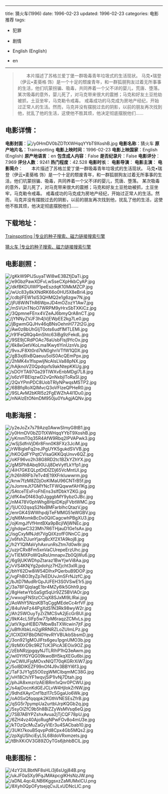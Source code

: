 
---
title: 猜火车(1996)
date: 1996-02-23
updated: 1996-02-23
categories: 电影推荐
tags:
- 犯罪
- 剧情

- English (English)
- en
---


> 　　本片描述了苏格兰爱丁堡一群吸毒青年垃圾式的生活现状。 马克•瑞登（伊云•麦葵格 饰）是一个十足的颓废青年，和一群狐朋狗友过着无所事事的生活，他们坑蒙拐骗、吸毒，共同养着一个父不详的婴儿，荒唐、堕落。 某次吸毒的意外，婴儿死了，对马克带来很大的震撼；马克和好友土豆抢劫被抓，土豆坐牢，马克勒令戒毒。 戒毒成功的马克成为房地产经纪，开始过正常人的生活。然而，马克并没有摆脱过去的阴影，以前的朋友再次找到他，扰乱了他的生活，这使他不胜其烦，他决定彻底摆脱他们……

## **电影详情**：

**电影封面**：<img src="https://image.tmdb.org/t/p/w200/y0HmDV0bZDTtXWHqqYYbT9XoshB.jpg" alt="/y0HmDV0bZDTtXWHqqYYbT9XoshB.jpg" title="/y0HmDV0bZDTtXWHqqYYbT9XoshB.jpg">
**电影名称**：猜火车
**原产地片名**：Trainspotting
**电影上映时间**：1996-02-23
**电影上映国家**：English (English)
**原产地语言**：en
**包含成人内容**：False
**是否纪录片**：False
**电影评分**：7.969
**评分人数**：9241
**热门程度**：42.528
**电影时长**：
**电影导演**：
**电影主演**：
**电影简介**：　　本片描述了苏格兰爱丁堡一群吸毒青年垃圾式的生活现状。 马克•瑞登（伊云•麦葵格 饰）是一个十足的颓废青年，和一群狐朋狗友过着无所事事的生活，他们坑蒙拐骗、吸毒，共同养着一个父不详的婴儿，荒唐、堕落。 某次吸毒的意外，婴儿死了，对马克带来很大的震撼；马克和好友土豆抢劫被抓，土豆坐牢，马克勒令戒毒。 戒毒成功的马克成为房地产经纪，开始过正常人的生活。然而，马克并没有摆脱过去的阴影，以前的朋友再次找到他，扰乱了他的生活，这使他不胜其烦，他决定彻底摆脱他们……

## **下载地址**：
[Trainspotting |专业的种子搜索、磁力链接搜索引擎](https://movie.amd794.com:2083/?search=Trainspotting&ordering=&mode=match_phrase&page_size=10&page=1)

[猜火车 |专业的种子搜索、磁力链接搜索引擎](https://movie.amd794.com:2083/?search=%E7%8C%9C%E7%81%AB%E8%BD%A6&ordering=&mode=match_phrase&page_size=10&page=1)
 

## **电影剧照**：
<img src="https://image.tmdb.org/t/p/original/gKkW9PIJSuyaTWI8wE3BZfjDaTi.jpg" alt="/gKkW9PIJSuyaTWI8wE3BZfjDaTi.jpg" title="/gKkW9PIJSuyaTWI8wE3BZfjDaTi.jpg"><img src="https://image.tmdb.org/t/p/original/e9GbzPawXDFvLwSseCXpHkbCyAP.jpg" alt="/e9GbzPawXDFvLwSseCXpHkbCyAP.jpg" title="/e9GbzPawXDFvLwSseCXpHkbCyAP.jpg"><img src="https://image.tmdb.org/t/p/original/dkfBKDUIWP1peEszdqK10MkMZCP.jpg" alt="/dkfBKDUIWP1peEszdqK10MkMZCP.jpg" title="/dkfBKDUIWP1peEszdqK10MkMZCP.jpg"><img src="https://image.tmdb.org/t/p/original/wUc83y8kXNdRK66o0HU5X8eBri4.jpg" alt="/wUc83y8kXNdRK66o0HU5X8eBri4.jpg" title="/wUc83y8kXNdRK66o0HU5X8eBri4.jpg"><img src="https://image.tmdb.org/t/p/original/cdbjlFEW1slS3QHMQ2e1g6zgw7N.jpg" alt="/cdbjlFEW1slS3QHMQ2e1g6zgw7N.jpg" title="/cdbjlFEW1slS3QHMQ2e1g6zgw7N.jpg"><img src="https://image.tmdb.org/t/p/original/jPJ8WiNThR6WpxJD4mOZozY1Aw7.jpg" alt="/jPJ8WiNThR6WpxJD4mOZozY1Aw7.jpg" title="/jPJ8WiNThR6WpxJD4mOZozY1Aw7.jpg"><img src="https://image.tmdb.org/t/p/original/mSVUnTNoO7WRPM9yHrxSbTXKiCz.jpg" alt="/mSVUnTNoO7WRPM9yHrxSbTXKiCz.jpg" title="/mSVUnTNoO7WRPM9yHrxSbTXKiCz.jpg"><img src="https://image.tmdb.org/t/p/original/3QpmneFEnx4VZeAJ6bmyQrA8nCT.jpg" alt="/3QpmneFEnx4VZeAJ6bmyQrA8nCT.jpg" title="/3QpmneFEnx4VZeAJ6bmyQrA8nCT.jpg"><img src="https://image.tmdb.org/t/p/original/jYNNyZVJF3h4jVjEWpEE2kg7Le0.jpg" alt="/jYNNyZVJF3h4jVjEWpEE2kg7Le0.jpg" title="/jYNNyZVJF3h4jVjEWpEE2kg7Le0.jpg"><img src="https://image.tmdb.org/t/p/original/jBgwmGQJHv46qBNsOehnH772t2G.jpg" alt="/jBgwmGQJHv46qBNsOehnH772t2G.jpg" title="/jBgwmGQJHv46qBNsOehnH772t2G.jpg"><img src="https://image.tmdb.org/t/p/original/Aw0z8bUhGljT0ots6udf1MTLEMi.jpg" alt="/Aw0z8bUhGljT0ots6udf1MTLEMi.jpg" title="/Aw0z8bUhGljT0ots6udf1MTLEMi.jpg"><img src="https://image.tmdb.org/t/p/original/r91FeQRQq4mShtc63iBg9zFekdL.jpg" alt="/r91FeQRQq4mShtc63iBg9zFekdL.jpg" title="/r91FeQRQq4mShtc63iBg9zFekdL.jpg"><img src="https://image.tmdb.org/t/p/original/9SE9jCRdPOAc76aUsbFIsj9YcOx.jpg" alt="/9SE9jCRdPOAc76aUsbFIsj9YcOx.jpg" title="/9SE9jCRdPOAc76aUsbFIsj9YcOx.jpg"><img src="https://image.tmdb.org/t/p/original/6k8eGetVKoLma1KwytlYinUznVs.jpg" alt="/6k8eGetVKoLma1KwytlYinUznVs.jpg" title="/6k8eGetVKoLma1KwytlYinUznVs.jpg"><img src="https://image.tmdb.org/t/p/original/9vxJF8Xt0rd7kN0ghriVTfW1QDX.jpg" alt="/9vxJF8Xt0rd7kN0ghriVTfW1QDX.jpg" title="/9vxJF8Xt0rd7kN0ghriVTfW1QDX.jpg"><img src="https://image.tmdb.org/t/p/original/gB3xj6IxBQaeuu5olS0AcQEmPpx.jpg" alt="/gB3xj6IxBQaeuu5olS0AcQEmPpx.jpg" title="/gB3xj6IxBQaeuu5olS0AcQEmPpx.jpg"><img src="https://image.tmdb.org/t/p/original/2hMK4x1fIspwljNcAlsLVa88pNX.jpg" alt="/2hMK4x1fIspwljNcAlsLVa88pNX.jpg" title="/2hMK4x1fIspwljNcAlsLVa88pNX.jpg"><img src="https://image.tmdb.org/t/p/original/hAjknoVZ0Qpdqxfs9akNtepKKUg.jpg" alt="/hAjknoVZ0Qpdqxfs9akNtepKKUg.jpg" title="/hAjknoVZ0Qpdqxfs9akNtepKKUg.jpg"><img src="https://image.tmdb.org/t/p/original/sDOYTA97Ga29TIWXvEnbMDgl7L8.jpg" alt="/sDOYTA97Ga29TIWXvEnbMDgl7L8.jpg" title="/sDOYTA97Ga29TIWXvEnbMDgl7L8.jpg"><img src="https://image.tmdb.org/t/p/original/s6zVFBElqzwD2vQnNxbjlToRaSI.jpg" alt="/s6zVFBElqzwD2vQnNxbjlToRaSI.jpg" title="/s6zVFBElqzwD2vQnNxbjlToRaSI.jpg"><img src="https://image.tmdb.org/t/p/original/2QxYPmPDC8UobTRlyNPwqsMSTP2.jpg" alt="/2QxYPmPDC8UobTRlyNPwqsMSTP2.jpg" title="/2QxYPmPDC8UobTRlyNPwqsMSTP2.jpg"><img src="https://image.tmdb.org/t/p/original/6BBfqRoXQIMvcQ3oVFlzeQPHeR0.jpg" alt="/6BBfqRoXQIMvcQ3oVFlzeQPHeR0.jpg" title="/6BBfqRoXQIMvcQ3oVFlzeQPHeR0.jpg"><img src="https://image.tmdb.org/t/p/original/9SLAvM2bKRl5z2FgEWZhA4I1Du0.jpg" alt="/9SLAvM2bKRl5z2FgEWZhA4I1Du0.jpg" title="/9SLAvM2bKRl5z2FgEWZhA4I1Du0.jpg"><img src="https://image.tmdb.org/t/p/original/nNAlzEtONmDM950ju0YsAgjAQNv.jpg" alt="/nNAlzEtONmDM950ju0YsAgjAQNv.jpg" title="/nNAlzEtONmDM950ju0YsAgjAQNv.jpg">

## **电影海报**：
<img src="https://image.tmdb.org/t/p/original/y2eJoZx7s79Azq0AwwSImyG8tB1.jpg" alt="/y2eJoZx7s79Azq0AwwSImyG8tB1.jpg" title="/y2eJoZx7s79Azq0AwwSImyG8tB1.jpg"><img src="https://image.tmdb.org/t/p/original/y0HmDV0bZDTtXWHqqYYbT9XoshB.jpg" alt="/y0HmDV0bZDTtXWHqqYYbT9XoshB.jpg" title="/y0HmDV0bZDTtXWHqqYYbT9XoshB.jpg"><img src="https://image.tmdb.org/t/p/original/yKmmT0q35R4AfW9Rbq2IPVAPwk3.jpg" alt="/yKmmT0q35R4AfW9Rbq2IPVAPwk3.jpg" title="/yKmmT0q35R4AfW9Rbq2IPVAPwk3.jpg"><img src="https://image.tmdb.org/t/p/original/wSjSdfnVjD6r8Fnn0K8FXz3JciM.jpg" alt="/wSjSdfnVjD6r8Fnn0K8FXz3JciM.jpg" title="/wSjSdfnVjD6r8Fnn0K8FXz3JciM.jpg"><img src="https://image.tmdb.org/t/p/original/rW8igIeFq2reJPgUYK5gukdSVVB.jpg" alt="/rW8igIeFq2reJPgUYK5gukdSVVB.jpg" title="/rW8igIeFq2reJPgUYK5gukdSVVB.jpg"><img src="https://image.tmdb.org/t/p/original/hKOQdFYPqtCVIsaGKKQqUnvv6QZ.jpg" alt="/hKOQdFYPqtCVIsaGKKQqUnvv6QZ.jpg" title="/hKOQdFYPqtCVIsaGKKQqUnvv6QZ.jpg"><img src="https://image.tmdb.org/t/p/original/oKF96vo2h38G8RD2tc1BZkYZhYX.jpg" alt="/oKF96vo2h38G8RD2tc1BZkYZhYX.jpg" title="/oKF96vo2h38G8RD2tc1BZkYZhYX.jpg"><img src="https://image.tmdb.org/t/p/original/gMSPh8Abq90UJj8DeVytfLkYfp1.jpg" alt="/gMSPh8Abq90UJj8DeVytfLkYfp1.jpg" title="/gMSPh8Abq90UJj8DeVytfLkYfp1.jpg"><img src="https://image.tmdb.org/t/p/original/4iH7GKEQLptDtDlZDj65VcMntUI.jpg" alt="/4iH7GKEQLptDtDlZDj65VcMntUI.jpg" title="/4iH7GKEQLptDtDlZDj65VcMntUI.jpg"><img src="https://image.tmdb.org/t/p/original/h26hRRFb7eTv4tE19XFrkluwwrm.jpg" alt="/h26hRRFb7eTv4tE19XFrkluwwrm.jpg" title="/h26hRRFb7eTv4tE19XFrkluwwrm.jpg"><img src="https://image.tmdb.org/t/p/original/knw7fzM8ZDjOoKlMaU96CNTrB5f.jpg" alt="/knw7fzM8ZDjOoKlMaU96CNTrB5f.jpg" title="/knw7fzM8ZDjOoKlMaU96CNTrB5f.jpg"><img src="https://image.tmdb.org/t/p/original/sJomreJt7GMYNcTFWQqwwfAH1Kg.jpg" alt="/sJomreJt7GMYNcTFWQqwwfAH1Kg.jpg" title="/sJomreJt7GMYNcTFWQqwwfAH1Kg.jpg"><img src="https://image.tmdb.org/t/p/original/5AtceTExFroFhEns3sIfDbkYZKG.jpg" alt="/5AtceTExFroFhEns3sIfDbkYZKG.jpg" title="/5AtceTExFroFhEns3sIfDbkYZKG.jpg"><img src="https://image.tmdb.org/t/p/original/dfK4wDf463q0JgggbMY9ybzOJBc.jpg" alt="/dfK4wDf463q0JgggbMY9ybzOJBc.jpg" title="/dfK4wDf463q0JgggbMY9ybzOJBc.jpg"><img src="https://image.tmdb.org/t/p/original/nM478V0phWhg8HpIDKpjFVbtWMC.jpg" alt="/nM478V0phWhg8HpIDKpjFVbtWMC.jpg" title="/nM478V0phWhg8HpIDKpjFVbtWMC.jpg"><img src="https://image.tmdb.org/t/p/original/1jUC02qsqS2NxBMFarbIhcQtazV.jpg" alt="/1jUC02qsqS2NxBMFarbIhcQtazV.jpg" title="/1jUC02qsqS2NxBMFarbIhcQtazV.jpg"><img src="https://image.tmdb.org/t/p/original/enrGK4SWWhpdjiTeFMMG51eWGBV.jpg" alt="/enrGK4SWWhpdjiTeFMMG51eWGBV.jpg" title="/enrGK4SWWhpdjiTeFMMG51eWGBV.jpg"><img src="https://image.tmdb.org/t/p/original/qN6MomkBcDx0QilCagcwhPBgXU3.jpg" alt="/qN6MomkBcDx0QilCagcwhPBgXU3.jpg" title="/qN6MomkBcDx0QilCagcwhPBgXU3.jpg"><img src="https://image.tmdb.org/t/p/original/ojKmgJfVfHmtBXa9pBcjIWjWNEc.jpg" alt="/ojKmgJfVfHmtBXa9pBcjIWjWNEc.jpg" title="/ojKmgJfVfHmtBXa9pBcjIWjWNEc.jpg"><img src="https://image.tmdb.org/t/p/original/ghdqwC323Mh7R6THjauD1Ge1sAx.jpg" alt="/ghdqwC323Mh7R6THjauD1Ge1sAx.jpg" title="/ghdqwC323Mh7R6THjauD1Ge1sAx.jpg"><img src="https://image.tmdb.org/t/p/original/isgCxyMNJdt7VgQilXzofF0NnCC.jpg" alt="/isgCxyMNJdt7VgQilXzofF0NnCC.jpg" title="/isgCxyMNJdt7VgQilXzofF0NnCC.jpg"><img src="https://image.tmdb.org/t/p/original/x6fshZUunYjarqBcXf2X1A9koj8.jpg" alt="/x6fshZUunYjarqBcXf2X1A9koj8.jpg" title="/x6fshZUunYjarqBcXf2X1A9koj8.jpg"><img src="https://image.tmdb.org/t/p/original/h2Y1QIMaVyhAxrunRsZtm7d0w8r.jpg" alt="/h2Y1QIMaVyhAxrunRsZtm7d0w8r.jpg" title="/h2Y1QIMaVyhAxrunRsZtm7d0w8r.jpg"><img src="https://image.tmdb.org/t/p/original/uzjrCRx8Fm5xnVaCUrepeErzUhc.jpg" alt="/uzjrCRx8Fm5xnVaCUrepeErzUhc.jpg" title="/uzjrCRx8Fm5xnVaCUrepeErzUhc.jpg"><img src="https://image.tmdb.org/t/p/original/vTIEMXPoWQsRsUmnapvZb0QjWu6.jpg" alt="/vTIEMXPoWQsRsUmnapvZb0QjWu6.jpg" title="/vTIEMXPoWQsRsUmnapvZb0QjWu6.jpg"><img src="https://image.tmdb.org/t/p/original/6g9jUKWDhpZtaraz1BwYjwVi8Aa.jpg" alt="/6g9jUKWDhpZtaraz1BwYjwVi8Aa.jpg" title="/6g9jUKWDhpZtaraz1BwYjwVi8Aa.jpg"><img src="https://image.tmdb.org/t/p/original/vVS4KNjYg2pdohjz7HZjcht3xlR.jpg" alt="/vVS4KNjYg2pdohjz7HZjcht3xlR.jpg" title="/vVS4KNjYg2pdohjz7HZjcht3xlR.jpg"><img src="https://image.tmdb.org/t/p/original/bhY62Dw8iW54DIhxPQerbuB9DOP.jpg" alt="/bhY62Dw8iW54DIhxPQerbuB9DOP.jpg" title="/bhY62Dw8iW54DIhxPQerbuB9DOP.jpg"><img src="https://image.tmdb.org/t/p/original/vgFhBO3tyZp7eEDUvJmSFrNJzfC.jpg" alt="/vgFhBO3tyZp7eEDUvJmSFrNJzfC.jpg" title="/vgFhBO3tyZp7eEDUvJmSFrNJzfC.jpg"><img src="https://image.tmdb.org/t/p/original/bJtD7MudRrGpJUFEH3S0VSwE1r5.jpg" alt="/bJtD7MudRrGpJUFEH3S0VSwE1r5.jpg" title="/bJtD7MudRrGpJUFEH3S0VSwE1r5.jpg"><img src="https://image.tmdb.org/t/p/original/3a78FQjqIagE1br4MZy6Ik5Ghh9.jpg" alt="/3a78FQjqIagE1br4MZy6Ik5Ghh9.jpg" title="/3a78FQjqIagE1br4MZy6Ik5Ghh9.jpg"><img src="https://image.tmdb.org/t/p/original/8gHetwYbSaSgt5qUr9ZZ5BVlAOr.jpg" alt="/8gHetwYbSaSgt5qUr9ZZ5BVlAOr.jpg" title="/8gHetwYbSaSgt5qUr9ZZ5BVlAOr.jpg"><img src="https://image.tmdb.org/t/p/original/vwxogFNStzCCiqX8SJxMI9LIRai.jpg" alt="/vwxogFNStzCCiqX8SJxMI9LIRai.jpg" title="/vwxogFNStzCCiqX8SJxMI9LIRai.jpg"><img src="https://image.tmdb.org/t/p/original/AoWhY5NzsKBTqCggMEdeCc4rfVF.jpg" alt="/AoWhY5NzsKBTqCggMEdeCc4rfVF.jpg" title="/AoWhY5NzsKBTqCggMEdeCc4rfVF.jpg"><img src="https://image.tmdb.org/t/p/original/84uIVeFz44PgXdS1N3Rk98wyW2r.jpg" alt="/84uIVeFz44PgXdS1N3Rk98wyW2r.jpg" title="/84uIVeFz44PgXdS1N3Rk98wyW2r.jpg"><img src="https://image.tmdb.org/t/p/original/Ah25WOuyTyZrZMCSvA2jEcGrBUI.jpg" alt="/Ah25WOuyTyZrZMCSvA2jEcGrBUI.jpg" title="/Ah25WOuyTyZrZMCSvA2jEcGrBUI.jpg"><img src="https://image.tmdb.org/t/p/original/9kK4cL5lFp5w77pM6raqzZCMvLs.jpg" alt="/9kK4cL5lFp5w77pM6raqzZCMvLs.jpg" title="/9kK4cL5lFp5w77pM6raqzZCMvLs.jpg"><img src="https://image.tmdb.org/t/p/original/atVXguHEBD7MbwBsTXWcwin7jtF.jpg" alt="/atVXguHEBD7MbwBsTXWcwin7jtF.jpg" title="/atVXguHEBD7MbwBsTXWcwin7jtF.jpg"><img src="https://image.tmdb.org/t/p/original/uBfhXbkLni2glRRNRZLoZUImLPz.jpg" alt="/uBfhXbkLni2glRRNRZLoZUImLPz.jpg" title="/uBfhXbkLni2glRRNRZLoZUImLPz.jpg"><img src="https://image.tmdb.org/t/p/original/lCIXDXFBbDN0YevRYVBUkbSbsmD.jpg" alt="/lCIXDXFBbDN0YevRYVBUkbSbsmD.jpg" title="/lCIXDXFBbDN0YevRYVBUkbSbsmD.jpg"><img src="https://image.tmdb.org/t/p/original/3on921gMOJlFts6geu1pgnUMO3b.jpg" alt="/3on921gMOJlFts6geu1pgnUMO3b.jpg" title="/3on921gMOJlFts6geu1pgnUMO3b.jpg"><img src="https://image.tmdb.org/t/p/original/9zMXrD9c9RZTcK3PicA3EOix9OZ.jpg" alt="/9zMXrD9c9RZTcK3PicA3EOix9OZ.jpg" title="/9zMXrD9c9RZTcK3PicA3EOix9OZ.jpg"><img src="https://image.tmdb.org/t/p/original/zEbNRzjpgqyNJTLRIhP1hQ3eAwm.jpg" alt="/zEbNRzjpgqyNJTLRIhP1hQ3eAwm.jpg" title="/zEbNRzjpgqyNJTLRIhP1hQ3eAwm.jpg"><img src="https://image.tmdb.org/t/p/original/wI0YIfGYQG09kwoBH5kqXEGu6bi.jpg" alt="/wI0YIfGYQG09kwoBH5kqXEGu6bi.jpg" title="/wI0YIfGYQG09kwoBH5kqXEGu6bi.jpg"><img src="https://image.tmdb.org/t/p/original/wCWIUFjqMOvxNIQT70qKGRrXiW7.jpg" alt="/wCWIUFjqMOvxNIQT70qKGRrXiW7.jpg" title="/wCWIUFjqMOvxNIQT70qKGRrXiW7.jpg"><img src="https://image.tmdb.org/t/p/original/5olBDlKEZF99nOf4J9v3BBYI6f3.jpg" alt="/5olBDlKEZF99nOf4J9v3BBYI6f3.jpg" title="/5olBDlKEZF99nOf4J9v3BBYI6f3.jpg"><img src="https://image.tmdb.org/t/p/original/TaF3JY1gS5O0zgWMCIbqmMC38G.jpg" alt="/TaF3JY1gS5O0zgWMCIbqmMC38G.jpg" title="/TaF3JY1gS5O0zgWMCIbqmMC38G.jpg"><img src="https://image.tmdb.org/t/p/original/vH18ChiYF1wqvj5iP1IvNj7Dtah.jpg" alt="/vH18ChiYF1wqvj5iP1IvNj7Dtah.jpg" title="/vH18ChiYF1wqvj5iP1IvNj7Dtah.jpg"><img src="https://image.tmdb.org/t/p/original/phJA8xmzrlzAElBRm1xQnr0PCWU.jpg" alt="/phJA8xmzrlzAElBRm1xQnr0PCWU.jpg" title="/phJA8xmzrlzAElBRm1xQnr0PCWU.jpg"><img src="https://image.tmdb.org/t/p/original/s4ajOocnKdGEJCLvW4HjIokZrNW.jpg" alt="/s4ajOocnKdGEJCLvW4HjIokZrNW.jpg" title="/s4ajOocnKdGEJCLvW4HjIokZrNW.jpg"><img src="https://image.tmdb.org/t/p/original/9dhdXAyrCnf1bzl17c5GgaUo6Wk.jpg" alt="/9dhdXAyrCnf1bzl17c5GgaUo6Wk.jpg" title="/9dhdXAyrCnf1bzl17c5GgaUo6Wk.jpg"><img src="https://image.tmdb.org/t/p/original/oA0SxQfqqqpk2KGthVNESEsZfrB.jpg" alt="/oA0SxQfqqqpk2KGthVNESEsZfrB.jpg" title="/oA0SxQfqqqpk2KGthVNESEsZfrB.jpg"><img src="https://image.tmdb.org/t/p/original/qSG5r7pympUa2urtblJrpKQGb2q.jpg" alt="/qSG5r7pympUa2urtblJrpKQGb2q.jpg" title="/qSG5r7pympUa2urtblJrpKQGb2q.jpg"><img src="https://image.tmdb.org/t/p/original/5syOlZfC9b5h8BiZZyWsMVsq6eQ.jpg" alt="/5syOlZfC9b5h8BiZZyWsMVsq6eQ.jpg" title="/5syOlZfC9b5h8BiZZyWsMVsq6eQ.jpg"><img src="https://image.tmdb.org/t/p/original/7SB7ABYPZshxAvua2jTjCQF78pU.jpg" alt="/7SB7ABYPZshxAvua2jTjCQF78pU.jpg" title="/7SB7ABYPZshxAvua2jTjCQF78pU.jpg"><img src="https://image.tmdb.org/t/p/original/6ZH4vz40AjoRugNPwFOv8o4mU3e.jpg" alt="/6ZH4vz40AjoRugNPwFOv8o4mU3e.jpg" title="/6ZH4vz40AjoRugNPwFOv8o4mU3e.jpg"><img src="https://image.tmdb.org/t/p/original/kTOzQcMuZaGyVIEr3u4SACbab10.jpg" alt="/kTOzQcMuZaGyVIEr3u4SACbab10.jpg" title="/kTOzQcMuZaGyVIEr3u4SACbab10.jpg"><img src="https://image.tmdb.org/t/p/original/3UKt7kouB5qvpPd8Cpx4Gb5MQs2.jpg" alt="/3UKt7kouB5qvpPd8Cpx4Gb5MQs2.jpg" title="/3UKt7kouB5qvpPd8Cpx4Gb5MQs2.jpg"><img src="https://image.tmdb.org/t/p/original/zpXgUShciEyL5L68ldoVRxmzets.jpg" alt="/zpXgUShciEyL5L68ldoVRxmzets.jpg" title="/zpXgUShciEyL5L68ldoVRxmzets.jpg"><img src="https://image.tmdb.org/t/p/original/tBhXKiOV3G89ZOyTGs6jbhbBClL.jpg" alt="/tBhXKiOV3G89ZOyTGs6jbhbBClL.jpg" title="/tBhXKiOV3G89ZOyTGs6jbhbBClL.jpg">

## **电影图标**：
<img src="https://image.tmdb.org/t/p/original/4zY2iILBbtNF8sHLi3j6sUgj84B.png" alt="/4zY2iILBbtNF8sHLi3j6sUgj84B.png" title="/4zY2iILBbtNF8sHLi3j6sUgj84B.png"><img src="https://image.tmdb.org/t/p/original/ukJF0aSXy9FqJMAkpcglKHsNzJW.png" alt="/ukJF0aSXy9FqJMAkpcglKHsNzJW.png" title="/ukJF0aSXy9FqJMAkpcglKHsNzJW.png"><img src="https://image.tmdb.org/t/p/original/aDNL4qc4LNB6KggsxzZaMUMxICU.png" alt="/aDNL4qc4LNB6KggsxzZaMUMxICU.png" title="/aDNL4qc4LNB6KggsxzZaMUMxICU.png"><img src="https://image.tmdb.org/t/p/original/8Xyh0QpOFytsejqCvJLxUDNcLIC.png" alt="/8Xyh0QpOFytsejqCvJLxUDNcLIC.png" title="/8Xyh0QpOFytsejqCvJLxUDNcLIC.png">
